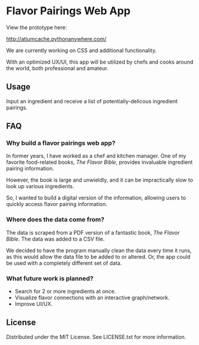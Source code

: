 # Flavor Pairings Web App

View the prototype here: 

http://atiumcache.pythonanywhere.com/

We are currently working on CSS and additional functionality.

With an optimized UX/UI, this app will be utilized by chefs and cooks around the world, both professional and amateur.

## Usage

Input an ingredient and receive a list of potentially-delicous ingredient pairings. 

## FAQ

### Why build a flavor pairings web app?

In former years, I have worked as a chef and kitchen manager. One of my favorite food-related books, *The Flavor Bible*, provides invaluable ingredient pairing information. 

However, the book is large and unwieldly, and it can be impractically slow to look up various ingredients. 

So, I wanted to build a digital version of the information, allowing users to quickly access flavor pairing information.

### Where does the data come from?

The data is scraped from a PDF version of a fantastic book, _The Flavor Bible_. The data was added to a CSV file. 

We decided to have the program manually clean the data every time it runs, as this would allow the data file to be added to or altered. Or, the app could be used with a completely different set of data. 

### What future work is planned?

- Search for 2 or more ingredients at once.
- Visualize flavor connections with an interactive graph/network.
- Improve UI/UX.

## License
Distributed under the MIT License. See LICENSE.txt for more information.

